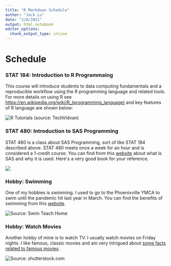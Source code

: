```yaml
---
title: "R Markdown Schedule"
author: "Jack Lu"
date: "2/8/2021"
output: html_notebook
editor_options: 
  chunk_output_type: inline
---
```


# Schedule


### STAT 184: Introduction to R Programmaing

This course will introduce students to data computing fundamentals and a reproducible workflow using the R programming language and related tools. For more details on using R see <https://en.wikipedia.org/wiki/R_(programming_language)> and key features of R language are shown below:

![R Tutorials (source: TechVidvan)](https://techvidvan.com/tutorials/wp-content/uploads/sites/2/2019/11/Features-of-R.jpg)


### STAT 480: Introduction to SAS Programming

STAT 480 is a class about SAS Programming, sort of like STAT 184 described above. STAT 480 meets once a week for an hour and is considered a 1-credit course. You can find from this [website](https://libguides.library.kent.edu/statconsulting/SAS) about what is SAS and why it is used. Here's a very good book for your reference. 

![](https://images-na.ssl-images-amazon.com/images/I/31sLo1tWh7L._SX373_BO1,204,203,200_.jpg)


### Hobby: Swimming

One of my hobbies is swimming. I used to go to the Phoenixville YMCA to swim until the pandemic hit last year in March. You can find the benefits of swimming from this [website](https://www.betterhealth.vic.gov.au/health/healthyliving/swimming-health-benefits).

![Source: Swim Teach Home](https://www.swim-teach.com/images/benefits-of-swimming.jpg)

### Hobby: Watch Movies

Another hobby of mine is to watch TV. I usually watch movies on Friday nights. I like famous, classic movies and am very intrigued about [some facts related to famous movies](https://brightside.me/wonder-films/18-facts-you-didnt-know-about-famous-movies-382360/).


![Source: shutterstock.com](https://image.shutterstock.com/z/stock-vector-smiling-preschool-boy-kid-sitting-on-cushion-and-watching-film-on-tv-about-dog-and-butterfly-kid-1101658958.jpg)







